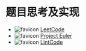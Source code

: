 # 题目思考及实现

- ![favicon](https://leetcode.com/favicon.ico) [LeetCode](https://leetcode.com/problems) 
- ![favicon](https://projecteuler.net/favicon.ico) [Project Euler](https://projecteuler.net/progress) 
- ![favicon](https://lintcode.com/static/favicon.ico) [LintCode](https://lintcode.com/problem/) 
